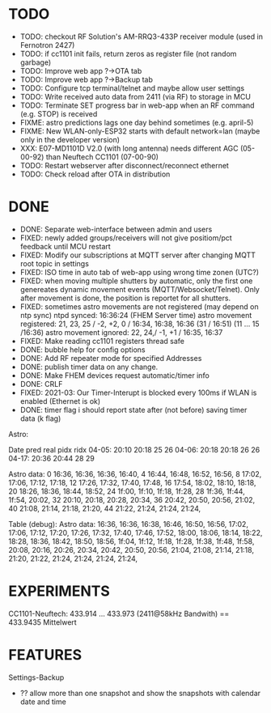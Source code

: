 TODO
====
* TODO: checkout RF Solution's AM-RRQ3-433P receiver module (used in Fernotron 2427)
* TODO: if cc1101 init fails, return zeros as register file (not random garbage)
* TODO: Improve web app ?->OTA tab
* TODO: Improve web app ?->Backup tab
* TODO: Configure tcp terminal/telnet and maybe allow user settings
* TODO: Write received auto data from 2411 (via RF) to storage in MCU
* TODO: Terminate SET progress bar in web-app when an RF command (e.g. STOP) is received
* FIXME: astro predictions lags one day behind sometimes (e.g. april-5)
* FIXME: New WLAN-only-ESP32 starts with default network=lan (maybe only in the developer version)
* XXX: E07-MD1101D V2.0 (with long antenna) needs different AGC (05-00-92) than Neuftech CC1101 (07-00-90)
* TODO: Restart webserver after disconnect/reconnect ethernet
* TODO: Check reload after OTA in distribution

DONE
====

* DONE: Separate web-interface between admin and users
* FIXED: newly added groups/receivers will not give positiom/pct feedback until MCU restart
* FIXED: Modify our subscriptions at MQTT server after changing MQTT root topic in settings
* FIXED: ISO time in auto tab of web-app using wrong time zonen (UTC?)
* FIXED: when moving multiple shutters by automatic, only the first one genereates dynamic movement events (MQTT/Websocket/Telnet). Only after movement is done, the position is reportet for all shutters.
* FIXED: sometimes astro movements are not registered (may depend on ntp sync)
ntpd synced: 16:36:24 (FHEM Server time)
astro movement registered: 21, 23, 25 / -2, +2, 0 / 16:34, 16:38, 16:36 (31 / 16:51) (11 ... 15 /16:36)
astro movement ignored: 22, 24,/ -1, +1 / 16:35, 16:37
* FIXED: Make reading cc1101 registers thread safe
* DONE: bubble help for config options
* DONE: Add RF repeater mode for specified Addresses
* DONE: publish timer data on any change. 
* DONE: Make FHEM devices request automatic/timer info
* DONE: CRLF
* FIXED: 2021-03: Our Timer-Interupt is blocked every 100ms if WLAN is enabled (Ethernet is ok)
* DONE: timer flag i should report state after (not before) saving timer data (k flag)


Astro:

Date   pred    real  pidx  ridx
04-05: 20:10   20:18 25    26
04-06: 20:18   20:18 26    26
04-17: 20:36   20:44 28    29

Astro data:
0  16:36, 16:36, 16:36, 16:40, 
4  16:44, 16:48, 16:52, 16:56, 
8  17:02, 17:06, 17:12, 17:18, 
12 17:26, 17:32, 17:40, 17:48, 
16 17:54, 18:02, 18:10, 18:18, 
20 18:26, 18:36, 18:44, 18:52, 
24 1f:00, 1f:10, 1f:18, 1f:28, 
28 1f:36, 1f:44, 1f:54, 20:02, 
32 20:10, 20:18, 20:28, 20:34, 
36 20:42, 20:50, 20:56, 21:02, 
40 21:08, 21:14, 21:18, 21:20, 
44 21:22, 21:24, 21:24, 21:24, 


Table (debug):
Astro data:
16:36, 16:36, 16:38, 16:46, 
16:50, 16:56, 17:02, 17:06, 
17:12, 17:20, 17:26, 17:32, 
17:40, 17:46, 17:52, 18:00, 
18:06, 18:14, 18:22, 18:28, 
18:36, 18:42, 18:50, 18:56, 
1f:04, 1f:12, 1f:18, 1f:28, 
1f:38, 1f:48, 1f:58, 20:08, 
20:16, 20:26, 20:34, 20:42, 
20:50, 20:56, 21:04, 21:08, 
21:14, 21:18, 21:20, 21:22, 
21:24, 21:24, 21:24, 21:24,




EXPERIMENTS
===========

CC1101-Neuftech:
433.914 ... 433.973  (2411@58kHz Bandwith)
 == 433.9435 Mittelwert

FEATURES
========

Settings-Backup
 - ?? allow more than one snapshot and show the snapshots with calendar date and time 